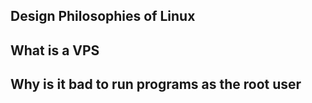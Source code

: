 ## Design Philosophies of Linux


## What is a VPS


## Why is it bad to run programs as the root user